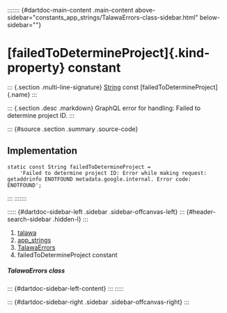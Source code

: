 ::::::: {#dartdoc-main-content .main-content above-sidebar="constants_app_strings/TalawaErrors-class-sidebar.html" below-sidebar=""}
<div>

# [failedToDetermineProject]{.kind-property} constant

</div>

::: {.section .multi-line-signature}
[String](https://api.flutter.dev/flutter/dart-core/String-class.html)
const [failedToDetermineProject]{.name}
:::

::: {.section .desc .markdown}
GraphQL error for handling: Failed to determine project ID.
:::

::: {#source .section .summary .source-code}
## Implementation

``` language-dart
static const String failedToDetermineProject =
    'Failed to determine project ID: Error while making request: getaddrinfo ENOTFOUND metadata.google.internal. Error code: ENOTFOUND';
```
:::
:::::::

::::: {#dartdoc-sidebar-left .sidebar .sidebar-offcanvas-left}
::: {#header-search-sidebar .hidden-l}
:::

1.  [talawa](../../index.html)
2.  [app_strings](../../constants_app_strings/)
3.  [TalawaErrors](../../constants_app_strings/TalawaErrors-class.html)
4.  failedToDetermineProject constant

##### TalawaErrors class

::: {#dartdoc-sidebar-left-content}
:::
:::::

::: {#dartdoc-sidebar-right .sidebar .sidebar-offcanvas-right}
:::
